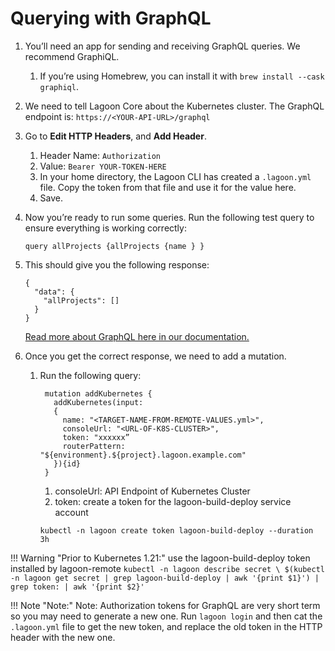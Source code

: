 # Querying with GraphQL

1. You’ll need an app for sending and receiving GraphQL queries. We recommend GraphiQL.
    1. If you’re using Homebrew, you can install it with `brew install --cask graphiql`.
2. We need to tell Lagoon Core about the Kubernetes cluster. The GraphQL endpoint is: `https://<YOUR-API-URL>/graphql`
3. Go to **Edit HTTP Headers**, and **Add Header**.
    1. Header Name: `Authorization`
    2. Value: `Bearer YOUR-TOKEN-HERE`
    3. In your home directory, the Lagoon CLI has created a `.lagoon.yml` file. Copy the token from that file and use it for the value here.
    4. Save.
4. Now you’re ready to run some queries. Run the following test query to ensure everything is working correctly:
    ```text
    query allProjects {allProjects {name } }
    ```

5. This should give you the following response:

    ```text
    {
      "data": {
        "allProjects": []
      }
    }
    ```

    [Read more about GraphQL here in our documentation.](../using-lagoon-advanced/graphql.md)

6. Once you get the correct response, we need to add a mutation.
   1. Run the following query:

      ```text
       mutation addKubernetes {
         addKubernetes(input:
         {
           name: "<TARGET-NAME-FROM-REMOTE-VALUES.yml>",
           consoleUrl: "<URL-OF-K8S-CLUSTER>",
           token: "xxxxxx”
           routerPattern: "${environment}.${project}.lagoon.example.com"
         }){id}
       }
      ```

      1. consoleUrl: API Endpoint of Kubernetes Cluster
      2. token: create a token for the lagoon-build-deploy service account
        ```
        kubectl -n lagoon create token lagoon-build-deploy --duration 3h
        ```
!!! Warning "Prior to Kubernetes 1.21:"
      use the lagoon-build-deploy token installed by lagoon-remote
        ```
        kubectl -n lagoon describe secret \
          $(kubectl -n lagoon get secret | grep lagoon-build-deploy | awk '{print $1}') | grep token: | awk '{print $2}'
        ```

!!! Note "Note:"
    Note: Authorization tokens for GraphQL are very short term so you may need to generate a new one. Run `lagoon login` and then cat the `.lagoon.yml` file to get the new token, and replace the old token in the HTTP header with the new one.
